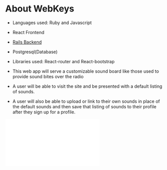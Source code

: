 # About WebKeys

- Languages used: Ruby and Javascript

- React Frontend

- [Rails Backend](https://github.com/CoreyJamesLynch/BackendWebKeys)

- Postgresql(Database)

- Libraries used: React-router and React-bootstrap

- This web app will serve a customizable sound board like those used to provide sound bites over the radio

- A user will be able to visit the site and be presented with a default listing of sounds.

- A user will also be able to upload or link to their own sounds in place of the default sounds and then save that listing of sounds to their profile after they sign up for a profile.

![Plan](../WebKeys.pdf)
